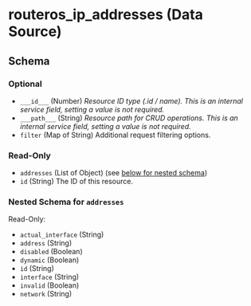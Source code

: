 # routeros_ip_addresses (Data Source)




<!-- schema generated by tfplugindocs -->
## Schema

### Optional

- `___id___` (Number) <em>Resource ID type (.id / name). This is an internal service field, setting a value is not required.</em>
- `___path___` (String) <em>Resource path for CRUD operations. This is an internal service field, setting a value is not required.</em>
- `filter` (Map of String) Additional request filtering options.

### Read-Only

- `addresses` (List of Object) (see [below for nested schema](#nestedatt--addresses))
- `id` (String) The ID of this resource.

<a id="nestedatt--addresses"></a>
### Nested Schema for `addresses`

Read-Only:

- `actual_interface` (String)
- `address` (String)
- `disabled` (Boolean)
- `dynamic` (Boolean)
- `id` (String)
- `interface` (String)
- `invalid` (Boolean)
- `network` (String)


